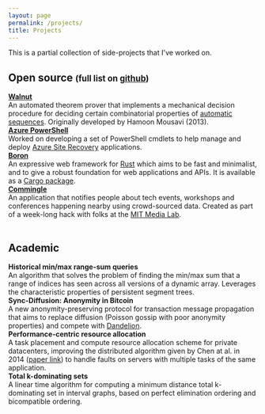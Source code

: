 ```yaml
---
layout: page
permalink: /projects/
title: Projects
---
```



This is a partial collection of side-projects that I've worked on.

<h2>Open source <span style="font-size:0.8em;">(full list on <a href="https://github.com/aseemrb?tab=repositories">github</a>)</span></h2>

<div class="row">
    <div class="project-box">
        <i class="fab fa-github"></i>
        <b><a href="https://github.com/aseemrb/Walnut/">Walnut</a></b><br>
        An automated theorem prover that implements a mechanical decision procedure for deciding certain combinatorial properties of <a href="https://en.wikipedia.org/wiki/Automatic_sequence">automatic sequences</a>. Originally developed by Hamoon Mousavi (2013).
    </div>
    <div class="project-box">
        <i class="fab fa-github"></i>
        <b><a href="https://github.com/AsrOneSdk/azure-powershell">Azure PowerShell</a></b><br>
        Worked on developing a set of PowerShell cmdlets to help manage and deploy <a href="https://azure.microsoft.com/en-us/services/site-recovery/">Azure Site Recovery</a> applications.
    </div>
</div>

<div class="row">
    <div class="project-box">
        <i class="fab fa-github"></i>
        <b><a href="https://github.com/troposphere/boron">Boron</a></b><br>
        An expressive web framework for <a href="https://www.rust-lang.org">Rust</a> which aims to be fast and minimalist, and to give a robust foundation for web applications and APIs. It is available as a <a href="https://crates.io/crates/boron/">Cargo package</a>.
    </div>
    <div class="project-box">
        <i class="fab fa-github"></i>
        <b><a href="https://github.com/aseemrb/commingle">Commingle</a></b><br>
        An application that notifies people about tech events, workshops and conferences happening nearby using crowd-sourced data. Created as part of a week-long hack with folks at the <a href="https://www.media.mit.edu">MIT Media Lab</a>.
    </div>
</div>

<br>

<h2>Academic</h2>
<div class="row">
    <div class="project-box">
        <i class="far fa-file-alt"></i>
        <b>Historical min/max range-sum queries</b><br>
        An algorithm that solves the problem of finding the min/max sum that a range of indices has seen across all versions of a dynamic array. Leverages the characteristic properties of persistent segment trees.
    </div>
    <div class="project-box">
        <i class="far fa-file-alt"></i>
        <b>Sync-Diffusion: Anonymity in Bitcoin</b><br>
        A new anonymity-preserving protocol for transaction message propagation that aims to replace diffusion (Poisson gossip with poor anonymity properties) and compete with <a href="https://blockonomi.com/dandelion-protocol/">Dandelion</a>.
    </div>
</div>
<div class="row">
    <div class="project-box">
        <i class="far fa-file-alt"></i>
        <b>Performance-centric resource allocation</b><br>
        A task placement and compute resource allocation scheme for private datacenters, improving the distributed algorithm given by Chen at al. in 2014 (<a href="https://ieeexplore.ieee.org/abstract/document/6848096">paper link</a>) to handle faults on servers with multiple tasks of the same application.
    </div>
    <div class="project-box">
        <i class="far fa-file-alt"></i>
        <b>Total k-dominating sets</b><br>
        A linear time algorithm for computing a minimum distance total k-dominating set in interval graphs, based on perfect elimination ordering and bicompatible ordering.
    </div>
</div>
